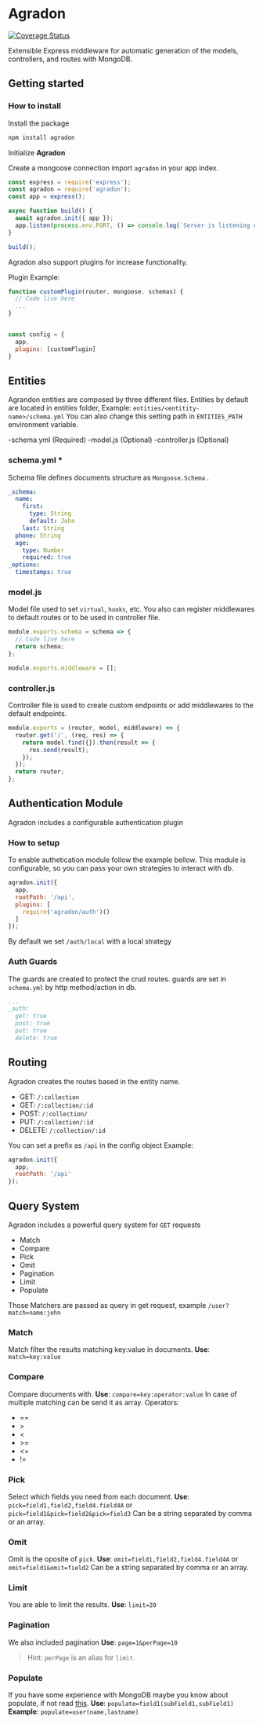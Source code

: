 # Agradon

[![Coverage Status](https://coveralls.io/repos/github/CristianUser/agradon/badge.svg?branch=master)](https://coveralls.io/github/CristianUser/agradon?branch=master)

Extensible Express middleware for automatic generation of the models, controllers, and routes with MongoDB.

## Getting started

### How to install

Install the package

```bash
npm install agradon
```

Initialize **Agradon**

Create a mongoose connection import `agradon` in your app index.

```javascript
const express = require('express');
const agradon = require('agradon');
const app = express();

async function build() {
  await agradon.init({ app });
  app.listen(process.env.PORT, () => console.log(`Server is listening on port ${process.env.PORT}`));
}

build();
```

Agradon also support plugins for increase functionality.

Plugin Example:

```javascript
function customPlugin(router, mongoose, schemas) {
  // Code live here
  ...
}


const config = {
  app,
  plugins: [customPlugin]
}
```

## Entities

Agrandon entities are composed by three different files. Entities by default are located in entities folder, Example: `entities/<entitity-name>/schema.yml` You can also change this setting path in `ENTITIES_PATH` environment variable.

-schema.yml (Required)
-model.js (Optional)
-controller.js (Optional)

### schema.yml \*

Schema file defines documents structure as `Mongoose.Schema` .

```yaml
_schema:
  name:
    first:
      type: String
      default: John
    last: String
  phone: String
  age:
    type: Number
    required: true
_options:
  timestamps: true
```

### model.js

Model file used to set `virtual`, `hooks`, etc. You also can register middlewares to default routes or to be used in controller file.

```javascript
module.exports.schema = schema => {
  // Code live here
  return schema;
};

module.exports.middleware = [];
```

### controller.js

Controller file is used to create custom endpoints or add middlewares to the default endpoints.

```javascript
module.exports = (router, model, middleware) => {
  router.get('/', (req, res) => {
    return model.find({}).then(result => {
      res.send(result);
    });
  });
  return router;
};
```

## Authentication Module

Agradon includes a configurable authentication plugin

### How to setup

To enable authetication module follow the example bellow. This module is configurable, so you can pass your own strategies to interact with db.

```javascript
agradon.init({
  app,
  rootPath: '/api',
  plugins: [
    require('agradon/auth')()
  ]
});
```

By default we set `/auth/local` with a local strategy

### Auth Guards

The guards are created to protect the crud routes. guards are set in `schema.yml` by http method/action in db.

```yaml
...
_auth:
  get: true
  post: true
  put: true
  delete: true
```

## Routing

Agradon creates the routes based in the entity name.

- GET: `/:collection`
- GET: `/:collection/:id`
- POST: `/:collection/`
- PUT: `/:collection/:id`
- DELETE: `/:collection/:id`

You can set a prefix as `/api` in the config object
Example:

```javascript
agradon.init({
  app,
  rootPath: '/api'
});
```

## Query System

Agradon includes a powerful query system for `GET` requests

- Match
- Compare
- Pick
- Omit
- Pagination
- Limit
- Populate

Those Matchers are passed as query in get request, example `/user?match=name:john`

### Match

Match filter the results matching key:value in documents.
**Use**: `match=key:value`

### Compare

Compare documents with.
**Use**: `compare=key:operator:value`
In case of multiple matching can be send it as array.
Operators:

- ==
- \>
- <
- \>=
- <=
- !=

### Pick

Select which fields you need from each document.
**Use**: `pick=field1,field2,field4.field4A` or `pick=field1&pick=field2&pick=field3`
Can be a string separated by comma or an array.

### Omit

Omit is the oposite of `pick`.
**Use**: `omit=field1,field2,field4.field4A` or `omit=field1&omit=field2`
Can be a string separated by comma or an array.

### Limit

You are able to limit the results.
**Use**: `limit=20`

### Pagination

We also included pagination
**Use**: `page=1&perPage=10`

> Hint: `perPage` is an alias for `limit`.

### Populate

If you have some experience with MongoDB maybe you know about populate, if not read [this](https://mongoosejs.com/docs/populate.html).
**Use**: `populate=field1(subField1,subField1)`
**Example**: `populate=user(name,lastname)`
